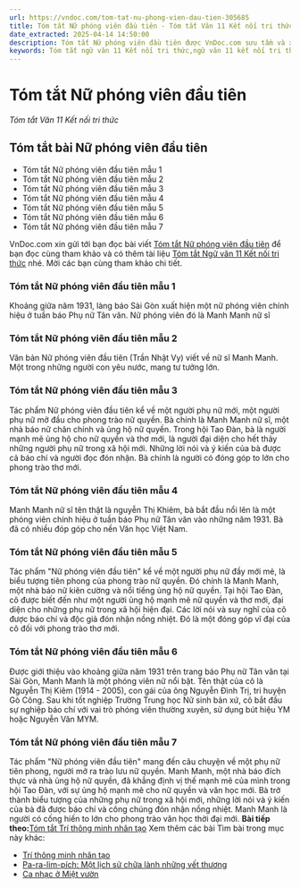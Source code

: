 ```yaml
---
url: https://vndoc.com/tom-tat-nu-phong-vien-dau-tien-305685
title: Tóm tắt Nữ phóng viên đầu tiên - Tóm tắt Văn 11 Kết nối tri thức - VnDoc.com
date_extracted: 2025-04-14 14:50:00
description: Tóm tắt Nữ phóng viên đầu tiên được VnDoc.com sưu tầm và xin gửi tới bạn đọc cùng tham khảo nhé.
keywords: Tóm tắt ngữ văn 11 Kết nối tri thức,ngữ văn 11 kết nối tri thức,tóm tắt ngữ văn 11,tóm tắt văn 11,tóm tắt ngữ văn 11 kết nối,tóm tắt văn 11 kết nối tri thức,ngữ văn 11,văn 11,tóm tắt văn 11 kết nối,Tóm tắt Nữ phóng viên đầu tiên,Tóm tắt bài Nữ phóng viên đầu tiên,Nữ phóng viên đầu tiên,tóm tắt ngữ văn 11 kết nối tri thức bài nữ phóng viên đầu tiên,Tóm tắt tác phẩm Nữ phóng viên đầu tiên,Tóm tắt văn bản Nữ phóng viên đầu tiên,Tóm tắt vb Nữ phóng viên đầu tiên
---
```


# Tóm tắt Nữ phóng viên đầu tiên
 _Tóm tắt Văn 11 Kết nối tri thức_
## Tóm tắt bài Nữ phóng viên đầu tiên
  * Tóm tắt Nữ phóng viên đầu tiên mẫu 1
  * Tóm tắt Nữ phóng viên đầu tiên mẫu 2
  * Tóm tắt Nữ phóng viên đầu tiên mẫu 3
  * Tóm tắt Nữ phóng viên đầu tiên mẫu 4
  * Tóm tắt Nữ phóng viên đầu tiên mẫu 5
  * Tóm tắt Nữ phóng viên đầu tiên mẫu 6
  * Tóm tắt Nữ phóng viên đầu tiên mẫu 7

VnDoc.com xin gửi tới bạn đọc bài viết [Tóm tắt Nữ phóng viên đầu tiên](<https://vndoc.com/tom-tat-nu-phong-vien-dau-tien-305685>) để bạn đọc cùng tham khảo và có thêm tài liệu [Tóm tắt Ngữ văn 11 Kết nối tri thức](<https://vndoc.com/tom-tat-ngu-van-11-ket-noi-tri-thuc>) nhé. Mời các bạn cùng tham khảo chi tiết.
### Tóm tắt Nữ phóng viên đầu tiên mẫu 1
Khoảng giữa năm 1931, làng báo Sài Gòn xuất hiện một nữ phóng viên chính hiệu ở tuần báo Phụ nữ Tân văn. Nữ phóng viên đó là Manh Manh nữ sĩ
### Tóm tắt Nữ phóng viên đầu tiên mẫu 2
Văn bản Nữ phóng viên đầu tiên \(Trần Nhật Vy\) viết về nữ sĩ Manh Manh. Một trong những người con yêu nước, mang tư tưởng lớn.
### Tóm tắt Nữ phóng viên đầu tiên mẫu 3
Tác phẩm Nữ phóng viên đầu tiên kể về một người phụ nữ mới, một người phụ nữ mở đầu cho phong trào nữ quyền. Bà chính là Manh Manh nữ sĩ, một nhà báo nữ chân chính và ủng hộ nữ quyền. Trong hội Tao Đàn, bà là người mạnh mẽ ủng hộ cho nữ quyền và thơ mới, là người đại diện cho hết thảy những người phụ nữ trong xã hội mới. Những lời nói và ý kiến của bà được cả báo chí và người đọc đón nhận. Bà chính là người có đóng góp to lớn cho phong trào thơ mới.
### Tóm tắt Nữ phóng viên đầu tiên mẫu 4
Manh Manh nữ sĩ tên thật là nguyễn Thị Khiêm, bà bắt đầu nổi lên là một phóng viên chính hiệu ở tuần báo Phụ nữ Tân văn vào những năm 1931. Bà đã có nhiều đóp góp cho nền Văn học Việt Nam.
### Tóm tắt Nữ phóng viên đầu tiên mẫu 5
Tác phẩm "Nữ phóng viên đầu tiên" kể về một người phụ nữ đầy mới mẻ, là biểu tượng tiên phong của phong trào nữ quyền. Đó chính là Manh Manh, một nhà báo nữ kiên cường và nổi tiếng ủng hộ nữ quyền. Tại hội Tao Đàn, cô được biết đến như một người ủng hộ mạnh mẽ nữ quyền và thơ mới, đại diện cho những phụ nữ trong xã hội hiện đại. Các lời nói và suy nghĩ của cô được báo chí và độc giả đón nhận nồng nhiệt. Đó là một đóng góp vĩ đại của cô đối với phong trào thơ mới.
### Tóm tắt Nữ phóng viên đầu tiên mẫu 6
Được giới thiệu vào khoảng giữa năm 1931 trên trang báo Phụ nữ Tân văn tại Sài Gòn, Manh Manh là một phóng viên nữ nổi bật. Tên thật của cô là Nguyễn Thị Kiêm \(1914 - 2005\), con gái của ông Nguyễn Đình Trị, tri huyện Gò Công. Sau khi tốt nghiệp Trường Trung học Nữ sinh bản xứ, cô bắt đầu sự nghiệp báo chí với vai trò phóng viên thường xuyên, sử dụng bút hiệu YM hoặc Nguyễn Văn MYM.
### Tóm tắt Nữ phóng viên đầu tiên mẫu 7
Tác phẩm "Nữ phóng viên đầu tiên" mang đến câu chuyện về một phụ nữ tiên phong, người mở ra trào lưu nữ quyền. Manh Manh, một nhà báo đích thực và nhà ủng hộ nữ quyền, đã khẳng định vị thế mạnh mẽ của mình trong hội Tao Đàn, với sự ủng hộ mạnh mẽ cho nữ quyền và văn học mới. Bà trở thành biểu tượng của những phụ nữ trong xã hội mới, những lời nói và ý kiến của bà đã được báo chí và công chúng đón nhận nồng nhiệt. Manh Manh là người có cống hiến to lớn cho phong trào văn học thời đại mới.
**Bài tiếp theo:**[Tóm tắt Trí thông minh nhân tạo](<https://vndoc.com/tom-tat-tri-thong-minh-nhan-tao-305686>)
Xem thêm các bài Tìm bài trong mục này khác:
  * [Trí thông minh nhân tạo](</tom-tat-tri-thong-minh-nhan-tao-305686>)
  * [Pa-ra-lim-pích: Một lịch sử chữa lành những vết thương](</tom-tat-pa-ra-lim-pich-mot-lich-su-chua-lanh-nhung-vet-thuong-305689>)
  * [Ca nhạc ở Miệt vườn](</tom-tat-ca-nhac-o-miet-vuon-305697>)

